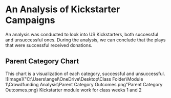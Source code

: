 # An Analysis of Kickstarter Campaigns
An analysis was conducted to look into US Kickstarters, both successful and unsuccessful ones. During the analysis, we can conclude that the plays that were successful received donations.
## Parent Category Chart
This chart is a visualization of each category, successful and unsuccessful.
![Image]("C:\Users\angel\OneDrive\Desktop\Class Folder\Module 1\Crowdfunding Analysis\Parent Category Outcomes.png"Parent Category Outcomes.png)
Kickstarter module work for class weeks 1 and 2
